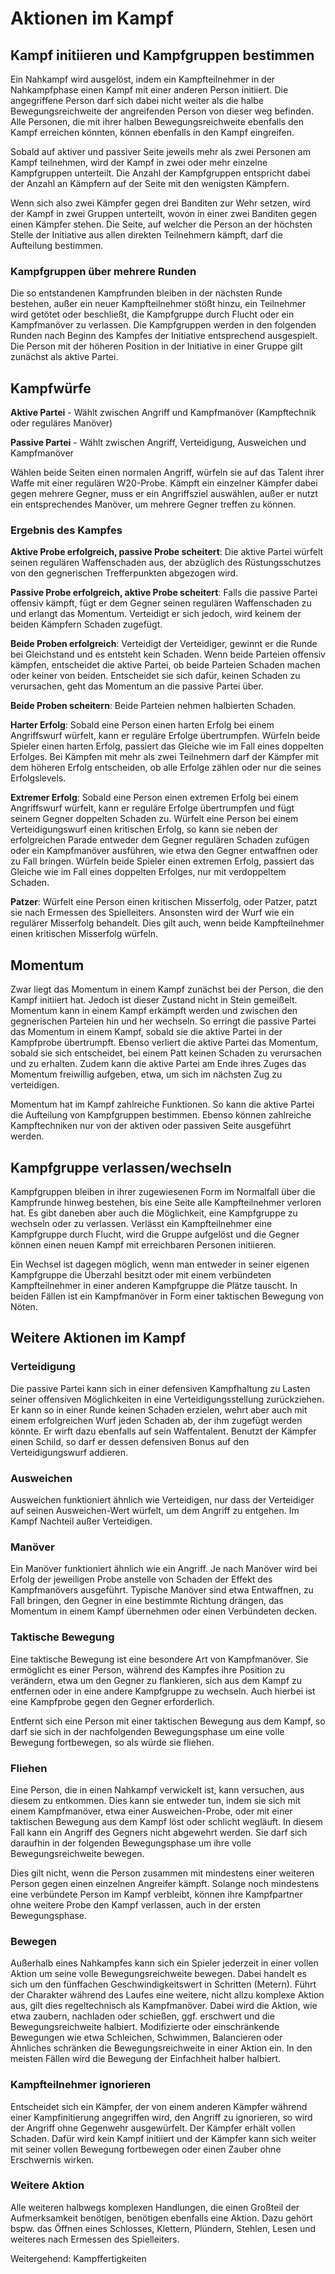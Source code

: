 # Aktionen im Kampf
## Kampf initiieren und Kampfgruppen bestimmen
 
Ein Nahkampf wird ausgelöst, indem ein Kampfteilnehmer in der Nahkampfphase einen Kampf mit einer anderen Person initiiert. Die angegriffene Person darf sich dabei nicht weiter als die halbe Bewegungsreichweite der angreifenden Person von dieser weg befinden. Alle Personen, die mit ihrer halben Bewegungsreichweite ebenfalls den Kampf erreichen könnten, können ebenfalls in den Kampf eingreifen.

Sobald auf aktiver und passiver Seite jeweils mehr als zwei Personen am Kampf teilnehmen, wird der Kampf in zwei oder mehr einzelne Kampfgruppen unterteilt. Die Anzahl der Kampfgruppen entspricht dabei der Anzahl an Kämpfern auf der Seite mit den wenigsten Kämpfern.
 
Wenn sich also zwei Kämpfer gegen drei Banditen zur Wehr setzen, wird der Kampf in zwei Gruppen unterteilt, wovon in einer zwei Banditen gegen einen Kämpfer stehen. Die Seite, auf welcher die Person an der höchsten Stelle der Initiative aus allen direkten Teilnehmern kämpft, darf die Aufteilung bestimmen.
 
 
### Kampfgruppen über mehrere Runden
 
Die so entstandenen Kampfrunden bleiben in der nächsten Runde bestehen, außer ein neuer Kampfteilnehmer stößt hinzu, ein Teilnehmer wird getötet oder beschließt, die Kampfgruppe durch Flucht oder ein Kampfmanöver zu verlassen. Die Kampfgruppen werden in den folgenden Runden nach Beginn des Kampfes der Initiative entsprechend ausgespielt. Die Person mit der höheren Position in der Initiative in einer Gruppe gilt zunächst als aktive Partei.
 
 
## Kampfwürfe
 
**Aktive Partei** - Wählt zwischen Angriff und Kampfmanöver (Kampftechnik oder reguläres Manöver)
 
**Passive Partei** - Wählt zwischen Angriff, Verteidigung, Ausweichen und Kampfmanöver
 
Wählen beide Seiten einen normalen Angriff, würfeln sie auf das Talent ihrer Waffe mit einer regulären W20-Probe. Kämpft ein einzelner Kämpfer dabei gegen mehrere Gegner, muss er ein Angriffsziel auswählen, außer er nutzt ein entsprechendes Manöver, um mehrere Gegner treffen zu können.
 
 
### Ergebnis des Kampfes
 
**Aktive Probe erfolgreich, passive Probe scheitert**: Die aktive Partei würfelt seinen regulären Waffenschaden aus, der abzüglich des Rüstungsschutzes von den gegnerischen Trefferpunkten abgezogen wird.
 
**Passive Probe erfolgreich, aktive Probe scheitert**: Falls die passive Partei offensiv kämpft, fügt er dem Gegner seinen regulären Waffenschaden zu und erlangt das Momentum. Verteidigt er sich jedoch, wird keinem der beiden Kämpfern Schaden zugefügt.
 
**Beide Proben erfolgreich**: Verteidigt der Verteidiger, gewinnt er die Runde bei Gleichstand und es entsteht kein Schaden. Wenn beide Parteien offensiv kämpfen, entscheidet die aktive Partei, ob beide Parteien Schaden machen oder keiner von beiden. Entscheidet sie sich dafür, keinen Schaden zu verursachen, geht das Momentum an die passive Partei über.
 
**Beide Proben scheitern**: Beide Parteien nehmen halbierten Schaden.
 
**Harter Erfolg**: Sobald eine Person einen harten Erfolg bei einem Angriffswurf würfelt, kann er reguläre Erfolge übertrumpfen. Würfeln beide Spieler einen harten Erfolg, passiert das Gleiche wie im Fall eines doppelten Erfolges. Bei Kämpfen mit mehr als zwei Teilnehmern darf der Kämpfer mit dem höheren Erfolg entscheiden, ob alle Erfolge zählen oder nur die seines Erfolgslevels.
 
**Extremer Erfolg**: Sobald eine Person einen extremen Erfolg bei einem Angriffswurf würfelt, kann er reguläre Erfolge übertrumpfen und fügt seinem Gegner doppelten Schaden zu. Würfelt eine Person bei einem Verteidigungswurf einen kritischen Erfolg, so kann sie neben der erfolgreichen Parade entweder dem Gegner regulären Schaden zufügen oder ein Kampfmanöver ausführen, wie etwa den Gegner entwaffnen oder zu Fall bringen. Würfeln beide Spieler einen extremen Erfolg, passiert das Gleiche wie im Fall eines doppelten Erfolges, nur mit verdoppeltem Schaden.
 
**Patzer**: Würfelt eine Person einen kritischen Misserfolg, oder Patzer, patzt sie nach Ermessen des Spielleiters. Ansonsten wird der Wurf wie ein regulärer Misserfolg behandelt. Dies gilt auch, wenn beide Kampfteilnehmer einen kritischen Misserfolg würfeln.
 
 
## Momentum
 
Zwar liegt das Momentum in einem Kampf zunächst bei der Person, die den Kampf initiiert hat. Jedoch ist dieser Zustand nicht in Stein gemeißelt. Momentum kann in einem Kampf erkämpft werden und zwischen den gegnerischen Parteien hin und her wechseln. So erringt die passive Partei das Momentum in einem Kampf, sobald sie die aktive Partei in der Kampfprobe übertrumpft. Ebenso verliert die aktive Partei das Momentum, sobald sie sich entscheidet, bei einem Patt keinen Schaden zu verursachen und zu erhalten. Zudem kann die aktive Partei am Ende ihres Zuges das Momentum freiwillig aufgeben, etwa, um sich im nächsten Zug zu verteidigen.
 
Momentum hat im Kampf zahlreiche Funktionen. So kann die aktive Partei die Aufteilung von Kampfgruppen bestimmen. Ebenso können zahlreiche Kampftechniken nur von der aktiven oder passiven Seite ausgeführt werden.
 
 
## Kampfgruppe verlassen/wechseln
 
Kampfgruppen bleiben in ihrer zugewiesenen Form im Normalfall über die Kampfrunde hinweg bestehen, bis eine Seite alle Kampfteilnehmer verloren hat. Es gibt daneben aber auch die Möglichkeit, eine Kampfgruppe zu wechseln oder zu verlassen. Verlässt ein Kampfteilnehmer eine Kampfgruppe durch Flucht, wird die Gruppe aufgelöst und die Gegner können einen neuen Kampf mit erreichbaren Personen initiieren.
 
Ein Wechsel ist dagegen möglich, wenn man entweder in seiner eigenen Kampfgruppe die Überzahl besitzt oder mit einem verbündeten Kampfteilnehmer in einer anderen Kampfgruppe die Plätze tauscht. In beiden Fällen ist ein Kampfmanöver in Form einer taktischen Bewegung von Nöten.
 
 
## Weitere Aktionen im Kampf
 
 
### Verteidigung
 
Die passive Partei kann sich in einer defensiven Kampfhaltung zu Lasten seiner offensiven Möglichkeiten in eine Verteidigungsstellung zurückziehen. Er kann so in einer Runde keinen Schaden erzielen, wehrt aber auch mit einem erfolgreichen Wurf jeden Schaden ab, der ihm zugefügt werden könnte. Er wirft dazu ebenfalls auf sein Waffentalent. Benutzt der Kämpfer einen Schild, so darf er dessen defensiven Bonus auf den Verteidigungswurf addieren.
 
 
### Ausweichen
 
Ausweichen funktioniert ähnlich wie Verteidigen, nur dass der Verteidiger auf seinen Ausweichen-Wert würfelt, um dem Angriff zu entgehen. Im Kampf Nachteil außer Verteidigen.
 
 
### Manöver
 
Ein Manöver funktioniert ähnlich wie ein Angriff. Je nach Manöver wird bei Erfolg der jeweiligen Probe anstelle von Schaden der Effekt des Kampfmanövers ausgeführt. Typische Manöver sind etwa Entwaffnen, zu Fall bringen, den Gegner in eine bestimmte Richtung drängen, das Momentum in einem Kampf übernehmen oder einen Verbündeten decken.
 
 
### Taktische Bewegung
 
Eine taktische Bewegung ist eine besondere Art von Kampfmanöver. Sie ermöglicht es einer Person, während des Kampfes ihre Position zu verändern, etwa um den Gegner zu flankieren, sich aus dem Kampf zu entfernen oder in eine andere Kampfgruppe zu wechseln. Auch hierbei ist eine Kampfprobe gegen den Gegner erforderlich.
 
Entfernt sich eine Person mit einer taktischen Bewegung aus dem Kampf, so darf sie sich in der nachfolgenden Bewegungsphase um eine volle Bewegung fortbewegen, so als würde sie fliehen.
 
 
### Fliehen
 
Eine Person, die in einen Nahkampf verwickelt ist, kann versuchen, aus diesem zu entkommen. Dies kann sie entweder tun, indem sie sich mit einem Kampfmanöver, etwa einer Ausweichen-Probe, oder mit einer taktischen Bewegung aus dem Kampf löst oder schlicht wegläuft. In diesem Fall kann ein Angriff des Gegners nicht abgewehrt werden. Sie darf sich daraufhin in der folgenden Bewegungsphase um ihre volle Bewegungsreichweite bewegen.
 
Dies gilt nicht, wenn die Person zusammen mit mindestens einer weiteren Person gegen einen einzelnen Angreifer kämpft. Solange noch mindestens eine verbündete Person im Kampf verbleibt, können ihre Kampfpartner ohne weitere Probe den Kampf verlassen, auch in der ersten Bewegungsphase.
 
 
### Bewegen
 
Außerhalb eines Nahkampfes kann sich ein Spieler jederzeit in einer vollen Aktion um seine volle Bewegungsreichweite bewegen. Dabei handelt es sich um den fünffachen Geschwindigkeitswert in Schritten (Metern). Führt der Charakter während des Laufes eine weitere, nicht allzu komplexe Aktion aus, gilt dies regeltechnisch als Kampfmanöver. Dabei wird die Aktion, wie etwa zaubern, nachladen oder schießen, ggf. erschwert und die Bewegungsreichweite halbiert. Modifizierte oder einschränkende Bewegungen wie etwa Schleichen, Schwimmen, Balancieren oder Ähnliches schränken die Bewegungsreichweite in einer Aktion ein. In den meisten Fällen wird die Bewegung der Einfachheit halber halbiert.
 
 
### Kampfteilnehmer ignorieren
 
Entscheidet sich ein Kämpfer, der von einem anderen Kämpfer während einer Kampfinitierung angegriffen wird, den Angriff zu ignorieren, so wird der Angriff ohne Gegenwehr ausgewürfelt. Der Kämpfer erhält vollen Schaden. Dafür wird kein Kampf initiiert und der Kämpfer kann sich weiter mit seiner vollen Bewegung fortbewegen oder einen Zauber ohne Erschwernis wirken.

 
### Weitere Aktion
 
Alle weiteren halbwegs komplexen Handlungen, die einen Großteil der Aufmerksamkeit benötigen, benötigen ebenfalls eine Aktion. Dazu gehört bspw. das Öffnen eines Schlosses, Klettern, Plündern, Stehlen, Lesen und weiteres nach Ermessen des Spielleiters.
 
 
Weitergehend: Kampffertigkeiten
